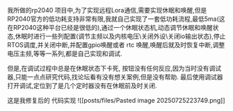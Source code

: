 我所做的rp2040 项目中,为了实现远程Lora通信,需要实现休眠和唤醒,但是RP2040官方的低功耗支持非常有限,我就自己实现了一套低功耗流程,最低5ma(这在RP2040这种平台已经是很低的),通过一个休眠状态机,动态调节休眠和唤醒状态,休眠时进行一些列配置(调节主频以及内核电压\关闭外设\关闭io输出状态),停止RTOS调度,并关闭中断,并配置gpio唤醒或者 rtc 唤醒,唤醒后就及时恢复中断,调整电压主频,等等一系列,都是自己实现和调试.

但是,在调试过程中总是在休眠状态下卡死, 按钮没有任何反应,因为当时没有调试器,只能一点点研究代码,找论坛看有没有想关案例,但是没有帮助.
最后使用调试器打开调试,定位到了是几个定时器没有在休眠前及时关闭.

这是我修复后的 代码实现
![[posts/files/Pasted image 20250725223749.png]]